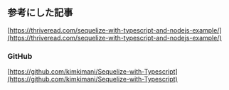 ## 参考にした記事
[https://thriveread.com/sequelize-with-typescript-and-nodejs-example/](https://thriveread.com/sequelize-with-typescript-and-nodejs-example/)

### GitHub
[https://github.com/kimkimani/Sequelize-with-Typescript](https://github.com/kimkimani/Sequelize-with-Typescript)
